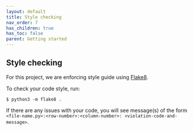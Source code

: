 ```yaml
---
layout: default
title: Style checking
nav_order: 7
has_children: true
has_toc: false
parent: Getting started
---
```

Style checking
--------------
For this project, we are enforcing style guide using [Flake8](http://flake8.pycqa.org/en/latest/).

To check your code style, run:
```
$ python3 -m flake8 .
```
If there are any issues with your code, you will see message(s) of the form `<file-name.py>:<row-number>:<column-number>: <violation-code-and-message>`.